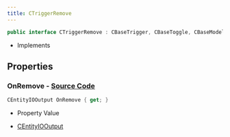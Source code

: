 ```yaml
---
title: CTriggerRemove
---
```


```csharp
public interface CTriggerRemove : CBaseTrigger, CBaseToggle, CBaseModelEntity, CBaseEntity, CEntityInstance, ISchemaClass<CEntityInstance>, ISchemaClass<CBaseEntity>, ISchemaClass<CBaseModelEntity>, ISchemaClass<CBaseToggle>, ISchemaClass<CBaseTrigger>, ISchemaClass<CTriggerRemove>, ISchemaField, ISchemaClass, INativeHandle
```

- Implements

## Properties

### **OnRemove** - [Source Code](https://github.com/swiftly-solution/swiftlys2/blob/main/managed/src/SwiftlyS2.Generated/Schemas/Interfaces/CTriggerRemove.cs#L16)

```csharp
CEntityIOOutput OnRemove { get; }
```

- Property Value

- [CEntityIOOutput](/docs/api/shared/schemadefinitions/centityiooutput)

